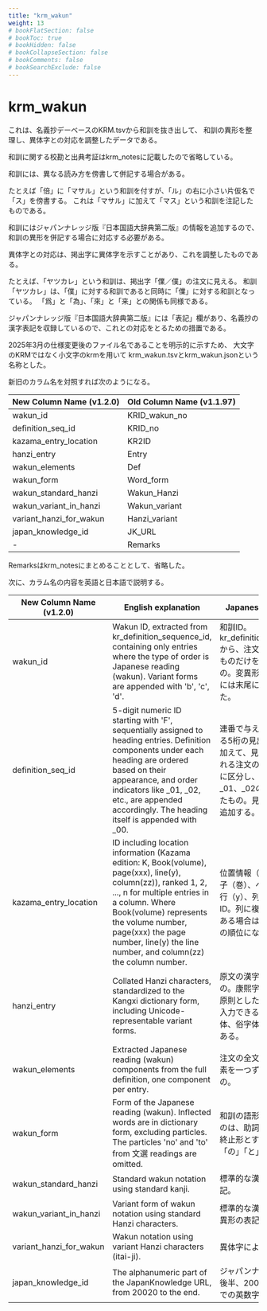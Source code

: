 ```yaml
---
title: "krm_wakun"
weight: 13
# bookFlatSection: false
# bookToc: true
# bookHidden: false
# bookCollapseSection: false
# bookComments: false
# bookSearchExclude: false
---
```

# krm_wakun


これは、名義抄デーベースのKRM.tsvから和訓を抜き出して、
和訓の異形を整理し、異体字との対応を調整したデータである。

和訓に関する校勘と出典考証はkrm_notesに記載したので省略している。

和訓には、異なる読み方を傍書して併記する場合がある。

たとえば「倍」に「マサル」という和訓を付すが、「ル」の右に小さい片仮名で「ス」を傍書する。
これは「マサル」に加えて「マス」という和訓を注記したものである。

和訓にはジャパンナレッジ版『日本国語大辞典第二版』の情報を追加するので、
和訓の異形を併記する場合に対応する必要がある。

異体字との対応は、掲出字に異体字を示すことがあり、これを調整したものである。

たとえば、「ヤツカレ」という和訓は、掲出字「㒒／僕」の注文に見える。
和訓「ヤツカレ」は、「僕」に対する和訓であると同時に「㒒」に対する和訓となっている。
「爲」と「為」、「來」と「来」との関係も同様である。

ジャパンナレッジ版『日本国語大辞典第二版』には「表記」欄があり、名義抄の
漢字表記を収録しているので、これとの対応をとるための措置である。

2025年3月の仕様変更後のファイル名であることを明示的に示すため、
大文字のKRMではなく小文字のkrmを用いて
krm_wakun.tsvとkrm_wakun.jsonという名称とした。

新旧のカラム名を対照すれば次のようになる。

| New Column Name (v1.2.0) | Old Column Name (v1.1.97) |
|-------------------------|---------------|
| wakun_id                | KRID_wakun_no |
| definition_seq_id       | KRID_no       |
| kazama_entry_location   | KR2ID         |
| hanzi_entry             | Entry         |
| wakun_elements          | Def           |
| wakun_form              | Word_form     |
| wakun_standard_hanzi    | Wakun_Hanzi   |
| wakun_variant_in_hanzi  | Wakun_variant |
| variant_hanzi_for_wakun | Hanzi_variant |
| japan_knowledge_id      | JK_URL        |
| -           | Remarks       |

Remarksはkrm_notesにまとめることとして、省略した。

次に、カラム名の内容を英語と日本語で説明する。

| New Column Name (v1.2.0)      | English explanation               | Japanese explanation            |
|-------------------------|-------------|--------------------|
| wakun_id                | Wakun ID, extracted from kr_definition_sequence_id, containing only entries where the type of order is Japanese reading (wakun). Variant forms are appended with 'b', 'c', 'd'.        | 和訓ID。kr_definition_sequence_idから、注文の種類が和訓のものだけを取り出したもの。変異形を追加したものには末尾にa, b, c, dを付した。        |
| definition_seq_id       | 5-digit numeric ID starting with 'F', sequentially assigned to heading entries. Definition components under each heading are ordered based on their appearance, and order indicators like _01, _02, etc., are appended accordingly. The heading itself is appended with _00.                      | 連番で与えられるFで始まる5桁の見出しの数値IDに加えて、見出しの下に記される注文の各要素を出現順に区分し、出現の順番に_01、_02のように追加したもの。見出しには_00を追加する。 |
| kazama_entry_location   | ID including location information (Kazama edition: K, Book(volume), page(xxx), line(y), column(zz)), ranked 1, 2, ..., n for multiple entries in a column. Where Book(volume) represents the volume number, page(xxx) the page number, line(y) the line number, and column(zz) the column number. | 位置情報（風間版：K、冊子（巻）、ページ（xxx）、行（y）、列（zz））を含むID。列に複数のエントリがある場合は、1、2、...、n の順位になる。                 |
| hanzi_entry             | Collated Hanzi characters, standardized to the Kangxi dictionary form, including Unicode-representable variant forms.          | 原文の漢字を校訂したもの。康熙字典体とするのを原則としたが、Unicodeで入力できる新字体（通用字体、俗字体）を残すこともある。                            |
| wakun_elements          | Extracted Japanese reading (wakun) components from the full definition, one component per entry.   | 注文の全文から、和訓の要素を一つずつ抜き出したもの。             |
| wakun_form              | Form of the Japanese reading (wakun). Inflected words are in dictionary form, excluding particles. The particles 'no' and 'to' from 文選 readings are omitted.      | 和訓の語形。活用のあるものは、助詞助動詞を除いて終止形とする。文選読みの「の」「と」は省略する。            |
| wakun_standard_hanzi    | Standard wakun notation using standard kanji.             | 標準的な漢字による和訓表記。                            |
| wakun_variant_in_hanzi  | Variant form of wakun notation using standard Hanzi characters.                 | 標準的な漢字による和訓の異形の表記。                                                                           |
| variant_hanzi_for_wakun | Wakun notation using variant Hanzi characters (itai-ji).        | 異体字による和訓の表記。                           |
| japan_knowledge_id      | The alphanumeric part of the JapanKnowledge URL, from 20020 to the end.       | ジャパンナレッジのURLの後半、20020から末尾までの英数字。                   |
